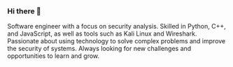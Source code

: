 ### Hi there 👋

Software engineer with a focus on security analysis. Skilled in Python, C++, and JavaScript, as well as tools such as Kali Linux and Wireshark. Passionate about using technology to solve complex problems and improve the security of systems. Always looking for new challenges and opportunities to learn and grow.

<!--
**jadanmorrow/jadanmorrow** is a ✨ _special_ ✨ repository because its `README.md` (this file) appears on your GitHub profile.

Here are some ideas to get you started:

- 🔭 I’m currently working on ...
- 🌱 I’m currently learning ...
- 👯 I’m looking to collaborate on ...
- 🤔 I’m looking for help with ...
- 💬 Ask me about ...
- 📫 How to reach me: ...
- 😄 Pronouns: ...
- ⚡ Fun fact: ...
-->
